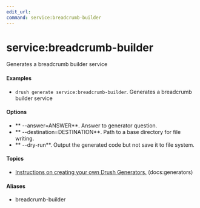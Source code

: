 ```yaml
---
edit_url: 
command: service:breadcrumb-builder
---
```

# service:breadcrumb-builder

Generates a breadcrumb builder service

#### Examples

- <code>drush generate service:breadcrumb-builder</code>. Generates a breadcrumb builder service

#### Options

- ** --answer=ANSWER**. Answer to generator question.
- ** --destination=DESTINATION**. Path to a base directory for file writing.
- ** --dry-run**. Output the generated code but not save it to file system.

#### Topics

- [Instructions on creating your own Drush Generators.](../../vendor/drush/drush/docs/generators.md) (docs:generators)

#### Aliases

- breadcrumb-builder

